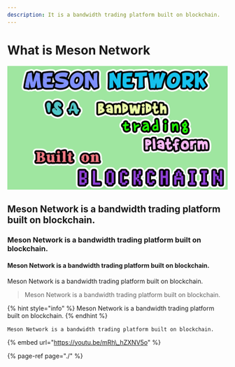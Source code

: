 ```yaml
---
description: It is a bandwidth trading platform built on blockchain.
---
```


# What is Meson Network

![Meson Network is a bandwidth trading platform built on blockchain.](.gitbook/assets/meson-network-is.png)

## Meson Network is a bandwidth trading platform built on blockchain.

### Meson Network is a bandwidth trading platform built on blockchain.

#### Meson Network is a bandwidth trading platform built on blockchain.

Meson Network is a bandwidth trading platform built on blockchain.

> Meson Network is a bandwidth trading platform built on blockchain.

{% hint style="info" %}
Meson Network is a bandwidth trading platform built on blockchain.
{% endhint %}

```text
Meson Network is a bandwidth trading platform built on blockchain.

```

{% embed url="https://youtu.be/mRh\_hZXNV5o" %}

{% page-ref page="./" %}

